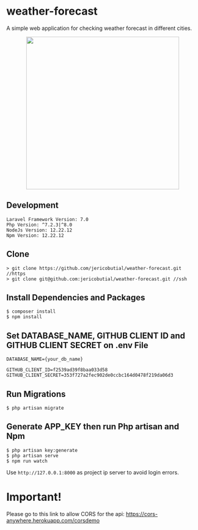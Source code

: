 

# weather-forecast
A simple web application for checking weather forecast in different cities.
<p align="center"><a href="https://laravel.com" target="_blank"><img src="https://raw.githubusercontent.com/laravel/art/master/logo-lockup/5%20SVG/2%20CMYK/1%20Full%20Color/laravel-logolockup-cmyk-red.svg" width="400"></a></p>

## Development
```
Laravel Framework Version: 7.0
Php Version: ^7.2.3|^8.0
NodeJs Version: 12.22.12
Npm Version: 12.22.12
```
## Clone
```
> git clone https://github.com/jericobutial/weather-forecast.git //https
> git clone git@github.com:jericobutial/weather-forecast.git //ssh
````

## Install Dependencies and Packages
```
$ composer install
$ npm install
```

## Set DATABASE_NAME, GITHUB CLIENT ID and GITHUB CLIENT SECRET on .env File
```
DATABASE_NAME={your_db_name}

GITHUB_CLIENT_ID=f2539ad39f8baa033d58
GITHUB_CLIENT_SECRET=353f727a2fec902de0ccbc164d0478f219da06d3
```

## Run Migrations
```
$ php artisan migrate
```

## Generate APP_KEY then run Php artisan and Npm
```
$ php artisan key:generate
$ php artisan serve
$ npm run watch
```
Use `http://127.0.0.1:8000` as project ip server to avoid login errors.

# Important!
Please go to this link to allow CORS for the api: https://cors-anywhere.herokuapp.com/corsdemo
